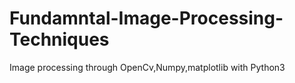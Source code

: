 # Fundamntal-Image-Processing-Techniques
Image processing through OpenCv,Numpy,matplotlib with Python3

